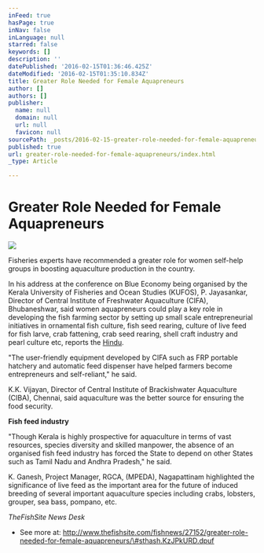 ```yaml
---
inFeed: true
hasPage: true
inNav: false
inLanguage: null
starred: false
keywords: []
description: ''
datePublished: '2016-02-15T01:36:46.425Z'
dateModified: '2016-02-15T01:35:10.834Z'
title: Greater Role Needed for Female Aquapreneurs
author: []
authors: []
publisher:
  name: null
  domain: null
  url: null
  favicon: null
sourcePath: _posts/2016-02-15-greater-role-needed-for-female-aquapreneurs.md
published: true
url: greater-role-needed-for-female-aquapreneurs/index.html
_type: Article

---
```

# Greater Role Needed for Female Aquapreneurs
![](https://the-grid-user-content.s3-us-west-2.amazonaws.com/ff9765e8-cf97-40e5-972e-d030780ffd2c.jpg)

Fisheries experts have recommended a greater role for women self-help groups in boosting aquaculture production in the country.

In his address at the conference on Blue Economy being organised by the Kerala University of Fisheries and Ocean Studies (KUFOS), P. Jayasankar, Director of Central Institute of Freshwater Aquaculture (CIFA), Bhubaneshwar, said women aquapreneurs could play a key role in developing the fish farming sector by setting up small scale entrepreneurial initiatives in ornamental fish culture, fish seed rearing, culture of live feed for fish larve, crab fattening, crab seed rearing, shell craft industry and pearl culture etc, reports the [Hindu][0].

"The user-friendly equipment developed by CIFA such as FRP portable hatchery and automatic feed dispenser have helped farmers become entrepreneurs and self-reliant," he said.

K.K. Vijayan, Director of Central Institute of Brackishwater Aquaculture (CIBA), Chennai, said aquaculture was the better source for ensuring the food security.

**Fish feed industry**

"Though Kerala is highly prospective for aquaculture in terms of vast resources, species diversity and skilled manpower, the absence of an organised fish feed industry has forced the State to depend on other States such as Tamil Nadu and Andhra Pradesh," he said.

K. Ganesh, Project Manager, RGCA, (MPEDA), Nagapattinam highlighted the significance of live feed as the important area for the future of induced breeding of several important aquaculture species including crabs, lobsters, grouper, sea bass, pompano, etc.

_TheFishSite News Desk_

- See more at: http://www.thefishsite.com/fishnews/27152/greater-role-needed-for-female-aquapreneurs/\#sthash.KzJPkURD.dpuf

[0]: http://www.thehindu.com/news/national/kerala/call-for-greater-role-for-women-aquapreneurs/article8201076.ece?textsize=small&test=2